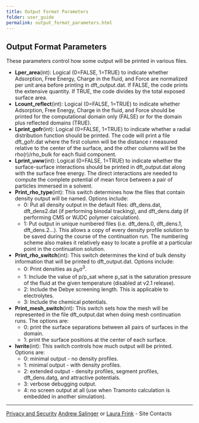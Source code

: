 ```yaml
---
title: Output Format Parameters
folder: user_guide
permalink: output_format_parameters.html
---
```


## Output Format Parameters

These parameters control how some output will be printed in various files.

*   **Lper_area**(int): Logical (0=FALSE, 1=TRUE) to indicate whether Adsorption, Free Energy, Charge in the fluid, and Force are normalized per unit area before printing in dft_output.dat. If FALSE, the code prints the extensive quantity. If TRUE, the code divides by the total exposed surface area.
*   **Lcount_reflect**(int): Logical (0=FALSE, 1=TRUE) to indicate whether Adsorption, Free Energy, Charge in the fluid, and Force should be printed for the computational domain only (FALSE) or for the domain plus reflected domains (TRUE).
*   **Lprint_gofr**(int): Logical (0=FALSE, 1=TRUE) to indicate whether a radial distribution function should be printed. The code will print a file dft_gofr.dat where the first column will be the distance r measured relative to the center of the surface, and the other columns will be the rho(r)/rho_bulk for each fluid component.
*   **Lprint_uww**(int): Logical (0=FALSE, 1=TRUE) to indicate whether the surface-surface interactions should be printed in dft_output.dat along with the surface free energy. The direct interactions are needed to compute the complete potential of mean force between a pair of particles immersed in a solvent.
*   **Print_rho_type**(int): This switch determines how the files that contain density output will be named. Options include:
    *   0: Put all density output in the default files: dft_dens.dat, dft_dens2.dat (if performing binodal tracking), and dft_dens.datg (if performing CMS or WJDC polymer calculation).
    *   1: Put output in unique numbered files (i.e. dft_dens.0, dft_dens.1, dft_dens.2...). This allows a copy of every density profile solution to be saved during the course of the continuation run. The numbering scheme also makes it relatively easy to locate a profile at a particular point in the continuation solution.
*   **Print_rho_switch**(int): This switch determines the kind of bulk density information that will be printed to dft_output.dat. Options include:
    *   0: Print densities as ρ<sub>b</sub>σ<sup>3</sup>.
    *   1: Include the value of p/p_sat where p_sat is the saturation pressure of the fluid at the given temperature (disabled at v2.1 release).
    *   2: Include the Debye screening length. This is applicable to electrolytes.
    *   3: Include the chemical potentials.
*   **Print_mesh_switch**(int): This switch sets how the mesh will be represented in the file dft_output.dat when doing mesh continuation runs. The options are:
    *   0: print the surface separations between all pairs of surfaces in the domain.
    *   1: print the surface positions at the center of each surface.
*   **Iwrite**(int): This switch controls how much output will be printed. Options are:
    *   0: minimal output - no density profiles.
    *   1: minimal output - with density profiles.
    *   2: extended output - density profiles, segment profiles, dft_dens.datg, and attractive potentials.
    *   3: verbose debugging output.
    *   4: no screen output at all (use when Tramonto calculation is embedded in another simulation).

***

[Privacy and Security](http://www.sandia.gov/general/privacy-security/index.html)
[Andrew Salinger](mailto:agsalin@sandia.gov) or [Laura Frink](mailto:ljfrink@colderinsights.com) - Site Contacts 
